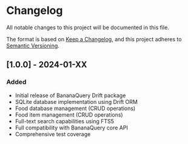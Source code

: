 # Changelog

All notable changes to this project will be documented in this file.

The format is based on [Keep a Changelog](https://keepachangelog.com/en/1.0.0/),
and this project adheres to [Semantic Versioning](https://semver.org/spec/v2.0.0.html).

## [1.0.0] - 2024-01-XX

### Added
- Initial release of BananaQuery Drift package
- SQLite database implementation using Drift ORM
- Food database management (CRUD operations)
- Food item management (CRUD operations)
- Full-text search capabilities using FTS5
- Full compatibility with BananaQuery core API
- Comprehensive test coverage
